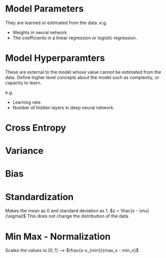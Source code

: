 # Model Parameters

They are learned or estimated from the data.
e.g. 
- Weights in neural network
- The coefficients in a linear regression or logistic regression.


# Model Hyperparamters

These are external to the model whose value cannot be estimated from the data. Define higher level concepts about the model such as complexity, or capacity to learn. 

e.g.
- Learning rate.
- Number of hidden layers in deep neural network.

# Cross Entropy


# Variance

# Bias 

# Standardization

Makes the mean as 0 and standard deviation as 1. $z = \frac{x - \mu}{\sigma}$ This does not change the distribution of the data.

# Min Max - Normalization

Scales the values to $[0,1]$ --> $\frac{x-x_{min}}{max_x - min_x}$